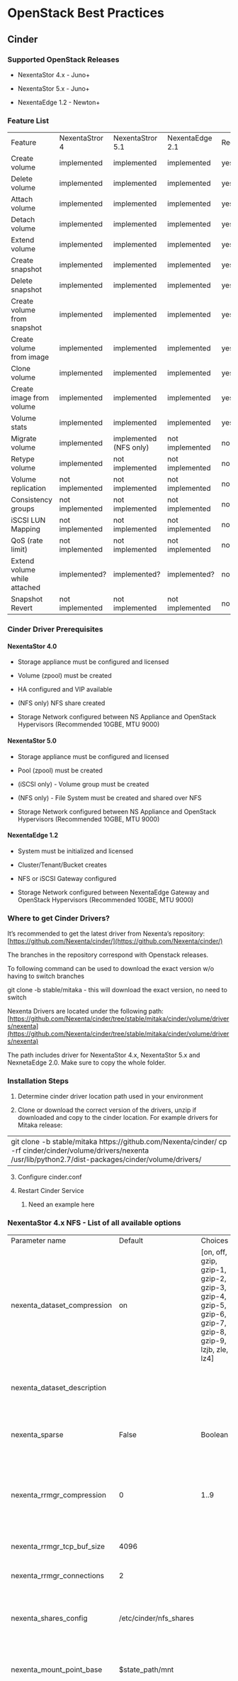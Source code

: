 # OpenStack Best Practices

## Cinder 

### Supported OpenStack Releases

* NexentaStor 4.x - Juno+

* NexentaStor 5.x - Juno+

* NexentaEdge 1.2 - Newton+

### Feature List

<table>
  <tr>
    <td>Feature</td>
    <td>NexentaStror 4</td>
    <td>NexentaStror 5.1</td>
    <td>NexentaEdge 2.1</td>
    <td>Required</td>
  </tr>
  <tr>
    <td>Create volume</td>
    <td>implemented</td>
    <td>implemented</td>
    <td>implemented</td>
    <td>yes</td>
  </tr>
  <tr>
    <td>Delete volume</td>
    <td>implemented</td>
    <td>implemented</td>
    <td>implemented</td>
    <td>yes</td>
  </tr>
  <tr>
    <td>Attach volume</td>
    <td>implemented</td>
    <td>implemented</td>
    <td>implemented</td>
    <td>yes</td>
  </tr>
  <tr>
    <td>Detach volume</td>
    <td>implemented</td>
    <td>implemented</td>
    <td>implemented</td>
    <td>yes</td>
  </tr>
  <tr>
    <td>Extend volume</td>
    <td>implemented</td>
    <td>implemented</td>
    <td>implemented</td>
    <td>yes</td>
  </tr>
  <tr>
    <td>Create snapshot</td>
    <td>implemented</td>
    <td>implemented</td>
    <td>implemented</td>
    <td>yes</td>
  </tr>
  <tr>
    <td>Delete snapshot</td>
    <td>implemented</td>
    <td>implemented</td>
    <td>implemented</td>
    <td>yes</td>
  </tr>
  <tr>
    <td>Create volume from snapshot</td>
    <td>implemented</td>
    <td>implemented</td>
    <td>implemented</td>
    <td>yes</td>
  </tr>
  <tr>
    <td>Create volume from image</td>
    <td>implemented</td>
    <td>implemented</td>
    <td>implemented</td>
    <td>yes</td>
  </tr>
  <tr>
    <td>Clone volume</td>
    <td>implemented</td>
    <td>implemented</td>
    <td>implemented</td>
    <td>yes</td>
  </tr>
  <tr>
    <td>Create image from volume</td>
    <td>implemented</td>
    <td>implemented</td>
    <td>implemented</td>
    <td>yes</td>
  </tr>
  <tr>
    <td>Volume stats</td>
    <td>implemented</td>
    <td>implemented</td>
    <td>implemented</td>
    <td>yes</td>
  </tr>
  <tr>
    <td>Migrate volume</td>
    <td>implemented</td>
    <td>implemented (NFS only)</td>
    <td>not implemented</td>
    <td>no</td>
  </tr>
  <tr>
    <td>Retype volume</td>
    <td>implemented</td>
    <td>not implemented</td>
    <td>not implemented</td>
    <td>no</td>
  </tr>
  <tr>
    <td>Volume replication</td>
    <td>not implemented</td>
    <td>not implemented</td>
    <td>not implemented</td>
    <td>no</td>
  </tr>
  <tr>
    <td>Consistency groups</td>
    <td>not implemented</td>
    <td>not implemented</td>
    <td>not implemented</td>
    <td>no</td>
  </tr>
  <tr>
    <td>iSCSI LUN Mapping</td>
    <td>not implemented</td>
    <td>not implemented</td>
    <td>not implemented</td>
    <td>no</td>
  </tr>
  <tr>
    <td>QoS (rate limit)</td>
    <td>not implemented</td>
    <td>not implemented</td>
    <td>not implemented</td>
    <td>no</td>
  </tr>
  <tr>
    <td>Extend volume while attached</td>
    <td>implemented?</td>
    <td>implemented?</td>
    <td>implemented?</td>
    <td>no</td>
  </tr>
  <tr>
    <td>Snapshot Revert</td>
    <td>not implemented</td>
    <td>not implemented</td>
    <td>not implemented</td>
    <td>no</td>
  </tr>
</table>


### Cinder Driver Prerequisites

#### NexentaStor 4.0

* Storage appliance must be configured and licensed

* Volume (zpool) must be created

* HA configured and VIP available

* (NFS only) NFS share created

* Storage Network configured between NS Appliance and OpenStack Hypervisors (Recommended 10GBE, MTU 9000)

#### NexentaStor 5.0

* Storage appliance must be configured and licensed

* Pool (zpool) must be created

* (iSCSI only) - Volume group must be created

* (NFS only) - File System must be created and shared over NFS

* Storage Network configured between NS Appliance and OpenStack Hypervisors (Recommended 10GBE, MTU 9000)

#### NexentaEdge 1.2

* System must be initialized and licensed

* Cluster/Tenant/Bucket creates

* NFS or iSCSI Gateway configured

* Storage Network configured between NexentaEdge Gateway and OpenStack Hypervisors (Recommended 10GBE, MTU 9000)

### Where to get Cinder Drivers?

It’s recommended to get the latest driver from Nexenta’s repository: [https://github.com/Nexenta/cinder/](https://github.com/Nexenta/cinder/)

The branches in the repository correspond with Openstack releases.

To following command can be used to download the exact version w/o having to switch branches

git clone -b stable/mitaka - this will download the exact version, no need to switch

Nexenta Drivers are located under the following path:
[https://github.com/Nexenta/cinder/tree/stable/mitaka/cinder/volume/drivers/nexenta](https://github.com/Nexenta/cinder/tree/stable/mitaka/cinder/volume/drivers/nexenta)

The path includes driver for NexentaStor 4.x, NexentaStor 5.x and NexnetaEdge 2.0. Make sure to copy the whole folder.

### Installation Steps

1. Determine cinder driver location path used in your environment

2. Clone or download the correct version of the drivers, unzip if downloaded and copy to the cinder location. For example drivers for Mitaka release:

<table>
  <tr>
    <td>git clone -b stable/mitaka https://github.com/Nexenta/cinder/
cp -rf cinder/cinder/volume/drivers/nexenta /usr/lib/python2.7/dist-packages/cinder/volume/drivers/</td>
  </tr>
</table>


3. Configure cinder.conf

4. Restart Cinder Service

    1. Need an example here

### NexentaStor 4.x NFS - List of all available options

<table>
  <tr>
    <td>Parameter name </td>
    <td>Default</td>
    <td>Choices</td>
    <td>Description</td>
  </tr>
  <tr>
    <td>nexenta_dataset_compression</td>
    <td>on</td>
    <td>[on, off, gzip, gzip-1, gzip-2, gzip-3,  gzip-4, gzip-5, gzip-6, gzip-7, gzip-8,  gzip-9, lzjb, zle, lz4]</td>
    <td>Compression value for new ZFS folders.</td>
  </tr>
  <tr>
    <td>nexenta_dataset_description</td>
    <td></td>
    <td></td>
    <td>Human-readable description for the folder.</td>
  </tr>
  <tr>
    <td>nexenta_sparse</td>
    <td>False</td>
    <td>Boolean</td>
    <td>Enables or disables the creation of sparse datasets</td>
  </tr>
  <tr>
    <td>nexenta_rrmgr_compression</td>
    <td>0</td>
    <td>1..9</td>
    <td>Enable stream compression, level 1..9. 1 - gives best 
         speed; 9 - gives best compression.</td>
  </tr>
  <tr>
    <td>nexenta_rrmgr_tcp_buf_size</td>
    <td>4096</td>
    <td></td>
    <td>TCP Buffer size in KiloBytes.</td>
  </tr>
  <tr>
    <td>nexenta_rrmgr_connections</td>
    <td>2</td>
    <td></td>
    <td>Number of TCP connections.</td>
  </tr>
  <tr>
    <td>nexenta_shares_config</td>
    <td>/etc/cinder/nfs_shares</td>
    <td></td>
    <td>File with the list of available nfs shares (NexentaStor 4 only)</td>
  </tr>
  <tr>
    <td>nexenta_mount_point_base</td>
    <td>$state_path/mnt</td>
    <td></td>
    <td>Base directory that contains NFS share mount points</td>
  </tr>
  <tr>
    <td>nexenta_sparsed_volumes</td>
    <td>True</td>
    <td>Boolean</td>
    <td>Enables or disables the creation of volumes as 
         sparsed files that take no space. If disabled 
         (False), volume is created as a regular file, 
         which takes a long time.
</td>
  </tr>
  <tr>
    <td>nexenta_nms_cache_volroot</td>
    <td>True</td>
    <td>Boolean</td>
    <td>If set True cache NexentaStor appliance volroot option 
          value.</td>
  </tr>
</table>


#### NexentaStor 4.x NFS cinder.conf minimal config

<table>
  <tr>
    <td>     [ns_nfs]
volume_driver=cinder.volume.drivers.nexenta.nfs.NexentaNfsDriver
nexenta_shares_config=/home/ubuntu/shares.cfg
nfs_shares_config=/home/ubuntu/shares.cfg
volume_backend_name=ns_nfs
nas_secure_file_operations=False
</td>
  </tr>
</table>


**Note:** For NexentaStor 4.x NFS driver a shares config file must be present. This file should consist of 1 or multiple lines with 2 columns separated by a space. The first column represents the NFS filesystem path for the mount command, and the second is url for Rest calls.  Example:

<table>
  <tr>
    <td>10.0.0.1:/volumes/Vol1/nfs_share http://admin:nexenta@10.0.0.1:8457
10.0.0.100:/volumes/Vol2/cinder-volumes http://admin:secret@10.0.0.100:8457</td>
  </tr>
</table>


### NexentaStor 4.x iSCSI - List of all available options

<table>
  <tr>
    <td>Parameter name </td>
    <td>Default</td>
    <td>Choices</td>
    <td>Description</td>
  </tr>
  <tr>
    <td>nexenta_host</td>
    <td></td>
    <td></td>
    <td>IP address of Nexenta SA</td>
  </tr>
  <tr>
    <td>nexenta_rest_port</td>
    <td>0</td>
    <td></td>
    <td>HTTP(S) port to connect to Nexenta REST API server. 
If it is equal zero, 8443 for HTTPS and 8080 for HTTP is used</td>
  </tr>
  <tr>
    <td>nexenta_rest_protocol</td>
    <td>auto</td>
    <td>[http, https, auto]</td>
    <td>Use http or https for REST connection</td>
  </tr>
  <tr>
    <td>nexenta_user</td>
    <td>admin</td>
    <td></td>
    <td>User name to connect to Nexenta SA,</td>
  </tr>
  <tr>
    <td>nexenta_password</td>
    <td>nexenta</td>
    <td></td>
    <td>Password to connect to Nexenta SA</td>
  </tr>
  <tr>
    <td>nexenta_dataset_compression</td>
    <td>on</td>
    <td>[on, off, gzip, gzip-1, gzip-2, gzip-3,  gzip-4, gzip-5, gzip-6, gzip-7, gzip-8,  gzip-9, lzjb, zle, lz4]
</td>
    <td>Compression value for new ZFS folders.</td>
  </tr>
  <tr>
    <td>nexenta_dataset_description</td>
    <td></td>
    <td></td>
    <td>Human-readable description for the folder.</td>
  </tr>
  <tr>
    <td>nexenta_blocksize</td>
    <td>4096</td>
    <td></td>
    <td>Block size for datasets (NStor4)</td>
  </tr>
  <tr>
    <td>nexenta_sparse</td>
    <td>False</td>
    <td>Boolean</td>
    <td>Enables or disables the creation of sparse datasets</td>
  </tr>
  <tr>
    <td>nexenta_rrmgr_compression</td>
    <td>0</td>
    <td>1..9</td>
    <td>Enable stream compression, level 1..9. 1 - gives best 
         speed; 9 - gives best compression.</td>
  </tr>
  <tr>
    <td>nexenta_rrmgr_tcp_buf_size</td>
    <td>4096</td>
    <td></td>
    <td>TCP Buffer size in KiloBytes.</td>
  </tr>
  <tr>
    <td>nexenta_rrmgr_connections</td>
    <td>2</td>
    <td></td>
    <td>Number of TCP connections.</td>
  </tr>
  <tr>
    <td>nexenta_iscsi_target_portal_port</td>
    <td>3260</td>
    <td></td>
    <td>Nexenta target portal port</td>
  </tr>
  <tr>
    <td>nexenta_volume</td>
    <td>cinder</td>
    <td></td>
    <td>SA Pool that holds all volumes</td>
  </tr>
  <tr>
    <td>nexenta_target_prefix</td>
    <td>iqn.1986-03.com.sun:02:cinder-</td>
    <td></td>
    <td>IQN prefix for iSCSI targets</td>
  </tr>
  <tr>
    <td>nexenta_target_group_prefix</td>
    <td>cinder</td>
    <td></td>
    <td>Prefix for iSCSI target groups on SA</td>
  </tr>
</table>


#### NexentaStor 4.x iSCSI cinder.conf minimal config

<table>
  <tr>
    <td>[ns_iscsi]
volume_driver=cinder.volume.drivers.nexenta.iscsi.NexentaISCSIDriver
volume_backend_name=ns_iscsi
nexenta_host=10.0.0.1
nexenta_rest_port=8457
nexenta_user=admin
nexenta_password=nexenta
nexenta_volume=Vol1
</td>
  </tr>
</table>


### NexentaStor 5.x NFS - List of all available options

<table>
  <tr>
    <td>Parameter name </td>
    <td>Default</td>
    <td>Choices</td>
    <td>Description</td>
  </tr>
  <tr>
    <td>nexenta_rest_address</td>
    <td></td>
    <td></td>
    <td>IP address of NexentaEdge management REST API endpoint, can have multiple comma separated values</td>
  </tr>
  <tr>
    <td>nas_host</td>
    <td></td>
    <td></td>
    <td>Data IP address (VIP in case of HA)</td>
  </tr>
  <tr>
    <td>nexenta_rest_port</td>
    <td>0</td>
    <td></td>
    <td>HTTP(S) port to connect to Nexenta REST API server. 
If it is equal to zero, 8443 for HTTPS and 8080 for HTTP is used</td>
  </tr>
  <tr>
    <td>nexenta_use_https</td>
    <td>True</td>
    <td>Boolean</td>
    <td>Use secure HTTP for REST connection</td>
  </tr>
  <tr>
    <td>nexenta_user</td>
    <td>admin</td>
    <td></td>
    <td>User name to connect to Nexenta SA,</td>
  </tr>
  <tr>
    <td>nexenta_password</td>
    <td>nexenta</td>
    <td></td>
    <td>Password to connect to Nexenta SA</td>
  </tr>
  <tr>
    <td>nexenta_dataset_compression</td>
    <td>lz4</td>
    <td>[on, off, gzip, gzip-1, gzip-2, gzip-3,  gzip-4, gzip-5, gzip-6, gzip-7, gzip-8,  gzip-9, lzjb, zle, lz4]
</td>
    <td>Compression value for new ZFS datasets.</td>
  </tr>
  <tr>
    <td>nexenta_dataset_description</td>
    <td></td>
    <td></td>
    <td>Human-readable description for the folder.</td>
  </tr>
  <tr>
    <td>nexenta_mount_point_base</td>
    <td>$state_path/mnt</td>
    <td></td>
    <td>Base directory that contains NFS share mount points</td>
  </tr>
  <tr>
    <td>nexenta_sparsed_volumes</td>
    <td>True</td>
    <td>Boolean</td>
    <td>Enables or disables the creation of volumes as 
         sparsed files that take no space. If disabled 
         (False), volume is created as a regular file, 
         which takes a long time.
</td>
  </tr>
</table>


#### NexentaStor 5.x NFS cinder.conf minimal config

<table>
  <tr>
    <td>[ns5_nfs]
volume_driver=cinder.volume.drivers.nexenta.ns5.nfs.NexentaNfsDriver
nas_host=10.0.0.1 (for HA it must be VIP)
nexenta_rest_address=10.0.1.1 (for HA provide 2 IPs, comma separated)
nexenta_rest_port = 8443
nas_share_path=pool1/nfs_share
nexenta_user = admin
nexenta_password = Nexenta@1
nas_mount_options = vers=4
volume_backend_name = ns5_nfs
nexenta_sparsed_volumes = True
nas_secure_file_operations = False</td>
  </tr>
</table>


### NexentaStor 5.x iSCSI - List of all available options

<table>
  <tr>
    <td>Parameter name </td>
    <td>Default</td>
    <td>Choices</td>
    <td>Description</td>
  </tr>
  <tr>
    <td>nexenta_rest_address</td>
    <td></td>
    <td></td>
    <td>IP address of NexentaStor management REST API endpoint, can have multiple comma separated values</td>
  </tr>
  <tr>
    <td>nexenta_host</td>
    <td></td>
    <td></td>
    <td>IP address of Nexenta SA</td>
  </tr>
  <tr>
    <td>nexenta_rest_port</td>
    <td>0</td>
    <td></td>
    <td>HTTP(S) port to connect to Nexenta REST API server. 
If it is equal zero, 8443 for HTTPS and 8080 for HTTP is used</td>
  </tr>
  <tr>
    <td>nexenta_use_https</td>
    <td>True</td>
    <td>Boolean</td>
    <td>Use secure HTTP for REST connection</td>
  </tr>
  <tr>
    <td>nexenta_user</td>
    <td>admin</td>
    <td></td>
    <td>User name to connect to Nexenta SA,</td>
  </tr>
  <tr>
    <td>nexenta_password</td>
    <td>nexenta</td>
    <td></td>
    <td>Password to connect to Nexenta SA</td>
  </tr>
  <tr>
    <td>nexenta_dataset_compression</td>
    <td>lz4</td>
    <td>[on, off, gzip, gzip-1, gzip-2, gzip-3,  gzip-4, gzip-5, gzip-6, gzip-7, gzip-8,  gzip-9, lzjb, zle, lz4]
</td>
    <td>Compression value for new ZFS datasets.</td>
  </tr>
  <tr>
    <td>nexenta_dataset_description</td>
    <td></td>
    <td></td>
    <td>Human-readable description for the folder.</td>
  </tr>
  <tr>
    <td>nexenta_ns5_blocksize</td>
    <td>32 (kilobytes)</td>
    <td></td>
    <td>Block size for datasets (Nstor5)</td>
  </tr>
  <tr>
    <td>nexenta_sparse</td>
    <td>False</td>
    <td>Boolean</td>
    <td>Enables or disables the creation of sparse datasets</td>
  </tr>
  <tr>
    <td>nexenta_iscsi_target_portal_port</td>
    <td>3260</td>
    <td></td>
    <td>Nexenta target portal port</td>
  </tr>
  <tr>
    <td>nexenta_volume</td>
    <td>cinder</td>
    <td></td>
    <td>SA Pool that holds all volumes</td>
  </tr>
  <tr>
    <td>nexenta_target_prefix</td>
    <td>iqn.1986-03.com.sun:02:cinder-</td>
    <td></td>
    <td>IQN prefix for iSCSI targets</td>
  </tr>
  <tr>
    <td>nexenta_target_group_prefix</td>
    <td>cinder</td>
    <td></td>
    <td>Prefix for iSCSI target groups on SA</td>
  </tr>
  <tr>
    <td>nexenta_volume_group</td>
    <td>iscsi</td>
    <td></td>
    <td>Volume group for NStor5</td>
  </tr>
  <tr>
    <td>nexenta_iscsi_target_portals</td>
    <td></td>
    <td></td>
    <td></td>
  </tr>
</table>


#### NexentaStor 5.x iSCSI cinder.conf minimal config

<table>
  <tr>
    <td>[ns5_iscsi]
volume_driver = cinder.volume.drivers.nexenta.ns5.iscsi.NexentaISCSIDriver
volume_backend_name = ns5_iscsi
nexenta_host = 10.0.0.1 (for HA it must be VIP)
nexenta_rest_address=10.0.1.1 (for HA provide 2 IPs, comma separated)
nexenta_rest_port = 8443
nexenta_user = admin
nexenta_password = Nexenta@1
nexenta_volume = pool1
nexenta_volume_group = iscsi</td>
  </tr>
</table>


### NexentaEdge 1.2 iSCSI - List of all available options

<table>
  <tr>
    <td>Parameter name </td>
    <td>Default</td>
    <td>Choices</td>
    <td>Description</td>
  </tr>
  <tr>
    <td>nexenta_rest_address</td>
    <td></td>
    <td></td>
    <td>IP address of NexentaEdge management REST API endpoint</td>
  </tr>
  <tr>
    <td>nexenta_rest_port</td>
    <td>0</td>
    <td></td>
    <td>HTTP(S) port to connect to Nexenta REST API server. 
If it is equal zero, 8443 for HTTPS and 8080 for HTTP is used</td>
  </tr>
  <tr>
    <td>nexenta_rest_protocol</td>
    <td>auto</td>
    <td>[http, https, auto]</td>
    <td>Use http or https for REST connection</td>
  </tr>
  <tr>
    <td>nexenta_blocksize</td>
    <td>4096</td>
    <td></td>
    <td>Block size for datasets (NStor4)</td>
  </tr>
  <tr>
    <td>nexenta_nbd_symlinks_dir</td>
    <td>/dev/disk/by-path</td>
    <td></td>
    <td>NexentaEdge logical path of directory to store symbolic  \links to NBDs.</td>
  </tr>
  <tr>
    <td>nexenta_rest_user</td>
    <td>admin</td>
    <td></td>
    <td>User name to connect to NexentaEdge</td>
  </tr>
  <tr>
    <td>nexenta_rest_password</td>
    <td>nexenta</td>
    <td></td>
    <td>Password to connect to NexentaEdge</td>
  </tr>
  <tr>
    <td>nexenta_replication_count</td>
    <td>3</td>
    <td></td>
    <td>NexentaEdge iSCSI LUN object replication count.</td>
  </tr>
  <tr>
    <td>nexenta_encryption</td>
    <td>False</td>
    <td></td>
    <td>Defines whether NexentaEdge iSCSI LUN object has encryption enabled.</td>
  </tr>  
  <tr>
    <td>nexenta_lun_container</td>
    <td></td>
    <td></td>
    <td>NexentaEdge logical path of bucket for LUNs</td>
  </tr>
  <tr>
    <td>nexenta_iscsi_service</td>
    <td></td>
    <td></td>
    <td>NexentaEdge iSCSI service name</td>
  </tr>
  <tr>
    <td>nexenta_client_address</td>
    <td></td>
    <td></td>
    <td>NexentaEdge iSCSI Gateway client address for non-VIP service</td>
  </tr>
  <tr>
    <td>nexenta_chunksize</td>
    <td>32768</td>
    <td></td>
    <td>NexentaEdge iSCSI LUN object chunk size</td>
  </tr>
</table>


#### NexentaEdge 1.2 iSCSI cinder.conf minimal config

<table>
  <tr>
    <td>[nedge_iscsi]
volume_driver=cinder.volume.drivers.nexenta.nexentaedge.iscsi.NexentaEdgeISCSIDriver
volume_backend_name = nedge
nexenta_rest_address = 10.0.0.1
nexenta_rest_port = 8080
nexenta_rest_protocol = http
nexenta_iscsi_target_portal_port = 3260
nexenta_rest_user = admin
nexenta_rest_password = nexenta
nexenta_lun_container = cl/tn/bk
nexenta_iscsi_service = iscsi
nexenta_client_address = 10.0.1.1</td>
  </tr>
</table>


After configuring the cinder.conf, restart the cinder-volume service

service cinder-volume restart (may differ depending on OS)

### NexentaStor 4.x vs. 5.x Options Conversion Table

<table>
  <tr>
    <td>4.x param</td>
    <td>5.x param</td>
    <td>Description</td>
  </tr>
  <tr>
    <td>uses same param for rest and data 
(nexenta_host)</td>
    <td>nexenta_rest_address</td>
    <td>4.x does not have separate value for Rest API management</td>
  </tr>
  <tr>
    <td>nexenta_rest_protocol</td>
    <td>nexenta_use_https</td>
    <td></td>
  </tr>
  <tr>
    <td>nexenta_folder</td>
    <td>volume_group</td>
    <td>iSCSI only for 5.x, both protocols for 4.x</td>
  </tr>
  <tr>
    <td>nfs_shares_config</td>
    <td>nas_share_path</td>
    <td>5.x does not use shares.cfg</td>
  </tr>
  <tr>
    <td>nexenta_iscsi_target_portal_groups</td>
    <td>nexenta_iscsi_target_portals
and
nexenta_iscsi_target_portal_port</td>
    <td>4.x exposes TPGs while 5.x creates them using list of portals (IPs)</td>
  </tr>
</table>


### iSCSI Multipath

Openstack Nova provides the ability to use iSCSI Multipath. To enable Multipath you need to add following line into nova.conf in the [libvirt] section:

[libvirt]

iscsi_use_multipath = True

For this change to take place you need to restart nova-compute service:
service restart nova-compute

### Backup

This section describes how to configure the cinder-backup service and cinder NFS driver on top NexentaStor NFS share. Official documentation link: [NFS backup driver](https://docs.openstack.org/newton/config-reference/block-storage/backup/nfs-backup-driver.html)

Example section for cinder.conf:

<table>
  <tr>
    <td>[DEFAULT]
backup_driver = cinder.backup.drivers.nfs
backup_share = 10.1.1.1:/pool/nfs/backup
backup_mount_options = vers=4</td>
  </tr>
</table>


Note: 10.1.1.1 - IP address of NexentaStor, /pool/nfs/backup - NFS share path.

Steps for NexentaStor 4.x:

<table>
  <tr>
    <td>nmc@host1:/$ create folder pool/nfs/backup
nmc@host1:/$ share folder pool/nfs/backup nfs                                                                                           
Auth Type            : sys
Anonymous            : false
Read-Write           :
Read-Only            : 
Root                 : 
Extra Options        : uidmap=*:root:@10.1.1.2
Recursive            : true
Modifed NFS share for folder 'pool/nfs/backup'</td>
  </tr>
</table>


Note: 10.1.1.2 - IP address of Openstack Cinder host.

Steps for NexentaStor 5.x:

<table>
  <tr>
    <td>CLI@host> filesystem create -p pool/nfs/backup
CLI@host> nfs share -o uidMap='*:root:@10.1.1.2' pool/nfs/backup</td>
  </tr>
</table>


Note: 10.1.1.2 - IP address of Openstack Cinder host.

### Cinder and Replication

* Replication on Consistency group level

* Replication of clones will result in a full filesystems (Not efficient from capacity perspective)

* Cinder snapshots are omitted in replication in 5.1.x (We expect fix in 5.2FP1)

### Troubleshooting

grep for "Traceback" in your Openstack logs folder, default is

/var/log/<openstack-project>/, for example:
/var/log/cinder/cinder-voume.log

Most of the errors related to storage are in Cinder or Nova logs.

If the error is not self explanatory, enable the debug logging, restart the service and try to reproduce the error. Debug loggings will trace all calls to Nexenta, which allows to narrow down the possible cause of the error.

To enable debug in cinder, add the following line to cinder.conf:
debug=True

And restart cinder-volume:
service cinder-volume restart

## Glance

What it is:

How to set it up:

Prerequisites

Steps

Validation

## Manila

### Overview

ToDo

### **Supported operations are:**

* Create NFS share.

* Delete NFS share.

* Extend NFS share

* Allow NFS share access.

* Only IP access type is supported for NFS.

* RW and RO access is supported.

* Deny NFS share access

* Create snapshot

* Delete snapshot

* Create share from snapshot

* Thin/thick provisioning

### Requirements

* NexentaStor Appliance pre-provisioned and licensed, etc

* OpenStack Preprovisioned with Manila Plugin

How to setup Manila Plugin

### Deployment

Devstack environment:

<table>
  <tr>
    <td>root# useradd -s /bin/bash -d /opt/stack -m stack
root# echo "stack ALL=(ALL) NOPASSWD: ALL" | tee /etc/sudoers.d/stack
root# passwd stack</td>
  </tr>
</table>


<table>
  <tr>
    <td>stack$ git clone https://git.openstack.org/openstack-dev/devstack
stack$ cd devstack
stack$ cat local.conf <<'EOF'
[[local|localrc]]
ADMIN_PASSWORD=secret
DATABASE_PASSWORD=$ADMIN_PASSWORD
RABBIT_PASSWORD=$ADMIN_PASSWORD
SERVICE_PASSWORD=$ADMIN_PASSWORD
USE_SCREEN=True
RECLONE=True
enable_plugin manila https://github.com/openstack/manila
EOF

stack$ ./stack.sh</td>
  </tr>
</table>


manila.conf driver section examples:

NStor4:

<table>
  <tr>
    <td>enabled_share_backends = ns4_nfs
enabled_share_protocols = NFS
[ns4_nfs]
service_instance_user = manila
service_image_name = manila-service-image
path_to_private_key = /home/ubuntu/.ssh/id_rsa
path_to_public_key = /home/ubuntu/.ssh/id_rsa.pub
share_backend_name = <backend name to be used in share_types>
driver_handles_share_servers = False
share_driver = manila.share.drivers.nexenta.nexenta_nas.NexentaNasDriver
nexenta_host = <Nexenta appliance IP>
nexenta_volume = <volume name on appliance>
nexenta_nfs_share = <nfs_share_name>
nexenta_user = <NexentaStor username>
nexenta_password = <NexentaStor password>
nexenta_thin_provisioning = False/True</td>
  </tr>
</table>


NStor5:

<table>
  <tr>
    <td>enabled_share_backends = ns5_nfs
enabled_share_protocols = NFS
[ns5_nfs]
service_instance_user = manila
service_image_name = manila-service-image
path_to_private_key = /home/ubuntu/.ssh/id_rsa
path_to_public_key = /home/ubuntu/.ssh/id_rsa.pub
share_backend_name = <backend name to be used in share_types>
driver_handles_share_servers = False
share_driver = manila.share.drivers.nexenta.nexenta_nas.NexentaNasDriver
nexenta_host = <Nexenta appliance IP>
nexenta_rest_port = 8443
nexenta_volume = <pool name on appliance>
nexenta_share = <dataset name within the pool>
nexenta_user = <NexentaStor username>
nexenta_password = <NexentaStor password>
nexenta_thin_provisioning = False/True</td>
  </tr>
</table>


List of all available options:

<table>
  <tr>
    <td>Parameter name</td>
    <td>Default</td>
    <td>Choices</td>
    <td>Description</td>
  </tr>
  <tr>
    <td>nexenta_host</td>
    <td></td>
    <td></td>
    <td>IP address of Nexenta storage appliance.</td>
  </tr>
  <tr>
    <td>nexenta_rest_port</td>
    <td>8457</td>
    <td></td>
    <td>Port to connect to Nexenta REST API server.</td>
  </tr>
  <tr>
    <td>nexenta_retry_count</td>
    <td>6</td>
    <td></td>
    <td>Number of retries for unsuccessful API calls.</td>
  </tr>
  <tr>
    <td>nexenta_rest_protocol</td>
    <td>auto</td>
    <td>[http, https, auto]</td>
    <td>Use http or https for REST connection .</td>
  </tr>
  <tr>
    <td>nexenta_user</td>
    <td>admin</td>
    <td></td>
    <td>User name to connect to Nexenta SA.</td>
  </tr>
  <tr>
    <td>nexenta_password</td>
    <td></td>
    <td></td>
    <td>Password to connect to Nexenta SA.</td>
  </tr>
  <tr>
    <td>nexenta_volume</td>
    <td>volume1</td>
    <td></td>
    <td>Volume name on NexentaStor4</td>
  </tr>
  <tr>
    <td>nexenta_pool</td>
    <td>pool1</td>
    <td></td>
    <td>Pool name on NexentaStor5.</td>
  </tr>
  <tr>
    <td>nexenta_mount_point_base</td>
    <td>$state_path/mnt</td>
    <td></td>
    <td>Base directory that contains NFS share mount points.</td>
  </tr>
  <tr>
    <td>nexenta_nfs_share</td>
    <td>nfs_share</td>
    <td></td>
    <td>Parent folder on NexentaStor that will contain all manila folders.</td>
  </tr>
  <tr>
    <td>nexenta_dataset_compression</td>
    <td>on</td>
    <td>[on, off, gzip, gzip-1, gzip-2, gzip-3,  gzip-4, gzip-5, gzip-6, gzip-7, gzip-8,gzip-9, lzjb, zle, lz4]
</td>
    <td>Compression value for new ZFS folders.</td>
  </tr>
  <tr>
    <td>nexenta_dataset_dedupe</td>
    <td>off</td>
    <td>[on, off, sha256, verify]</td>
    <td>Deduplication value for new ZFS folders.</td>
  </tr>
  <tr>
    <td>nexenta_thin_provisioning</td>
    <td>True</td>
    <td>Boolean</td>
    <td>If True shares will not be space guaranteed and overprovisioning will be enabled.'
</td>
  </tr>
</table>


## Escalating Issue to support
Please provide the following information:
* NexentaStor/NexentaEdge version 
* OpenStack version ( e.g. Icehouse, Juno, Kilo, Liberty, Mitaka)
* nova-manage version (for reference use - https://wiki.openstack.org/wiki/Releases)
* Cinder driver version
** go to <cinder_lib_location>/cinder/volume/drivers/nexenta/nfs.py (or /iscsi.py): comments on top have version
* Openstack service type ( e.g. Cinder, Glance, Manila, Swift)
* OS version (e.g. Ubuntu 14.04, RHEL 7.0.x, CentOS 7.0.x)
** cat /etc/system-release
* HA configuration ( HA, active-active) ; provide cluster status info using nmc - c "show group rsf-cluster"
* Collector bundle
* Copy of Cinder drivers folder 
** cinder/volumes/drivers/
Cinder.conf file
** /etc/cinder/cinder.conf (default path)
Cinder volume log
** /var/log/scheduler.log (default path)
Cinder scheduler log
** /var/log/scheduler.log (default path)
* Steps to reproduce the issue, screenshot of console log, any custom scripts that customer ran, etc 

